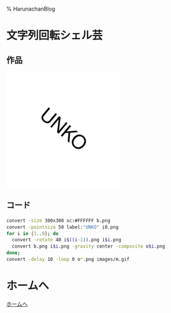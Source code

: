 % HarunachanBlog

# 文字列回転シェル芸

## 作品

![](./p1221.gif)

## コード

```sh
convert -size 300x300 xc:#FFFFFF b.png
convert -pointsize 50 label:"UNKO" i0.png
for i in {1..9}; do
  convert -rotate 40 i$((i-1)).png i$i.png
  convert b.png i$i.png -gravity center -composite o$i.png
done;
convert -delay 10 -loop 0 o*.png images/m.gif
```

# ホームへ

[ホームへ](https://harunachan.com/)
